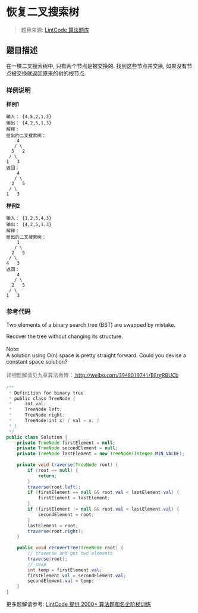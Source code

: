 # 恢复二叉搜索树
 > 题目来源: [LintCode 算法题库](https://www.lintcode.com/problem/recover-binary-search-tree/?utm_source=sc-github-wzz)
 ## 题目描述
 在一棵二叉搜索树中, 只有两个节点是被交换的. 找到这些节点并交换, 如果没有节点被交换就返回原来的树的根节点.
 ### 样例说明
 **样例1**

```
输入： {4,5,2,1,3}
输出： {4,2,5,1,3}
解释：
给出的二叉搜索树：
    4
   / \
  5   2
 / \
1   3
返回：
    4
   / \
  2   5
 / \
1   3
```

**样例2**

```
输入： {1,2,5,4,3}
输出： {4,2,5,1,3}
解释：
给出的二叉搜索树：
    1
   / \
  2   5
 / \
4   3
返回：
    4
   / \
  2   5
 / \
1   3
```


 ### 参考代码
 Two elements of a binary search tree (BST) are swapped by mistake.&nbsp;<div>Recover the tree without changing its structure.&nbsp;</div><div><br></div><div>Note:&nbsp;</div><div>A solution using O(n) space is pretty straight forward. Could you devise a constant space solution?<div><br></div><div><span style="color: rgb(102, 110, 112); font-family: 'Open Sans', Arial, sans-serif; line-height: 22.3999996185303px;">详细题解请见九章算法微博：<a href="http://weibo.com/3948019741/BErgRBUCb" target="_blank">&nbsp;http://weibo.com/3948019741/BErgRBUCb</a></span><br></div></div>
```java
/**
 * Definition for binary tree
 * public class TreeNode {
 *     int val;
 *     TreeNode left;
 *     TreeNode right;
 *     TreeNode(int x) { val = x; }
 * }
 */
public class Solution {
    private TreeNode firstElement = null;
    private TreeNode secondElement = null;
    private TreeNode lastElement = new TreeNode(Integer.MIN_VALUE); 
    
    private void traverse(TreeNode root) {
        if (root == null) {
            return;
        }
        traverse(root.left);
        if (firstElement == null && root.val < lastElement.val) {
            firstElement = lastElement;
        }
        if (firstElement != null && root.val < lastElement.val) {
            secondElement = root;
        }
        lastElement = root;
        traverse(root.right);
    }
    
    public void recoverTree(TreeNode root) {
        // traverse and get two elements
        traverse(root);
        // swap
        int temp = firstElement.val;
        firstElement.val = secondElement.val;
        secondElement.val = temp;
    }
}

```
 更多题解请参考: [LintCode 提供 2000+ 算法题和名企阶梯训练](https://www.lintcode.com/problem/?utm_source=sc-github-wzz)
